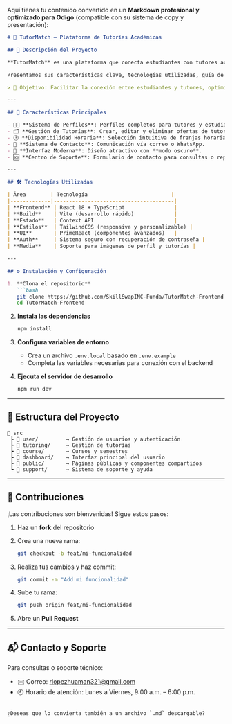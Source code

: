 Aquí tienes tu contenido convertido en un **Markdown profesional y optimizado para Odigo** (compatible con su sistema de copy y presentación):

````markdown
# 📘 TutorMatch – Plataforma de Tutorías Académicas

## 📌 Descripción del Proyecto

**TutorMatch** es una plataforma que conecta estudiantes con tutores académicos calificados, diseñada exclusivamente para la comunidad universitaria **UPC**. Permite a los estudiantes acceder a apoyo académico personalizado y a los tutores ofrecer sus servicios de enseñanza.

Presentamos sus características clave, tecnologías utilizadas, guía de instalación, estructura del proyecto y cómo contribuir.

> 🎯 Objetivo: Facilitar la conexión entre estudiantes y tutores, optimizando el aprendizaje y mejorando el rendimiento académico.

---

## 🚀 Características Principales

- 🧑‍🏫 **Sistema de Perfiles**: Perfiles completos para tutores y estudiantes con fotos, info académica y contacto.
- 🗂️ **Gestión de Tutorías**: Crear, editar y eliminar ofertas de tutoría fácilmente.
- 🕒 **Disponibilidad Horaria**: Selección intuitiva de franjas horarias.
- 📩 **Sistema de Contacto**: Comunicación vía correo o WhatsApp.
- 🌙 **Interfaz Moderna**: Diseño atractivo con **modo oscuro**.
- 🆘 **Centro de Soporte**: Formulario de contacto para consultas o reportes.

---

## 🛠️ Tecnologías Utilizadas

| Área        | Tecnología                           |
|-------------|---------------------------------------|
| **Frontend** | React 18 + TypeScript                |
| **Build**    | Vite (desarrollo rápido)             |
| **Estado**   | Context API                          |
| **Estilos**  | TailwindCSS (responsive y personalizable) |
| **UI**       | PrimeReact (componentes avanzados)   |
| **Auth**     | Sistema seguro con recuperación de contraseña |
| **Media**    | Soporte para imágenes de perfil y tutorías |

---

## ⚙️ Instalación y Configuración

1. **Clona el repositorio**
   ```bash
   git clone https://github.com/SkillSwapINC-Funda/TutorMatch-Frontend
   cd TutorMatch-Frontend
````

2. **Instala las dependencias**

   ```bash
   npm install
   ```

3. **Configura variables de entorno**

   * Crea un archivo `.env.local` basado en `.env.example`
   * Completa las variables necesarias para conexión con el backend

4. **Ejecuta el servidor de desarrollo**

   ```bash
   npm run dev
   ```

---

## 📁 Estructura del Proyecto

```
📂 src
 ┣ 📁 user/         → Gestión de usuarios y autenticación
 ┣ 📁 tutoring/     → Gestión de tutorías
 ┣ 📁 course/       → Cursos y semestres
 ┣ 📁 dashboard/    → Interfaz principal del usuario
 ┣ 📁 public/       → Páginas públicas y componentes compartidos
 ┗ 📁 support/      → Sistema de soporte y ayuda
```

---

## 🤝 Contribuciones

¡Las contribuciones son bienvenidas! Sigue estos pasos:

1. Haz un **fork** del repositorio
2. Crea una nueva rama:

   ```bash
   git checkout -b feat/mi-funcionalidad
   ```
3. Realiza tus cambios y haz commit:

   ```bash
   git commit -m "Add mi funcionalidad"
   ```
4. Sube tu rama:

   ```bash
   git push origin feat/mi-funcionalidad
   ```
5. Abre un **Pull Request**

---

## 📬 Contacto y Soporte

Para consultas o soporte técnico:

* ✉️ Correo: [rlopezhuaman321@gmail.com](mailto:rlopezhuaman321@gmail.com)
* 🕘 Horario de atención: Lunes a Viernes, 9:00 a.m. – 6:00 p.m.

```

¿Deseas que lo convierta también a un archivo `.md` descargable?
```
